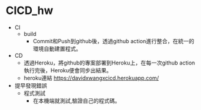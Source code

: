 # CICD_hw

- CI
  - build
    - Commit和Push到github後，透過github action進行整合，在統一的環境自動建置程式。
- CD
  - 透過Heroku，將github的專案部署到Heroku上，在每一次github action執行完後，Heroku便會同步出結果。
  - heroku連結 https://davidxwangxcicd.herokuapp.com/
- 提早發現錯誤
  - 程式測試
    - 在本機端就測試,驗證自己的程式碼。
